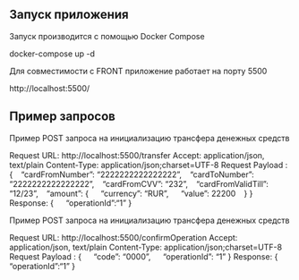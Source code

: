 ## Запуск приложения
Запуск производится с помощью Docker Compose

docker-compose up -d

Для совместимости с FRONT приложение работает на порту 5500

http://localhost:5500/

## Пример запросов
Пример POST запроса на инициализацию трансфера денежных средств

Request URL: http://localhost:5500/transfer
Accept: application/json, text/plain
Content-Type: application/json;charset=UTF-8
Request Payload :
{
  “cardFromNumber”: “2222222222222222”,
  “cardToNumber”: “2222222222222222”,
  “cardFromCVV”: “232”,
  “cardFromValidTill”: “12/23”,
  “amount”: {
  “currency”: “RUR”,
  “value”: 22200
  }
}
Response:
{
  “operationId”:“1”
}

Пример POST запроса на инициализацию трансфера денежных средств

Request URL: http://localhost:5500/confirmOperation
Accept: application/json, text/plain
Content-Type: application/json;charset=UTF-8
Request Payload :
{
  “code”: “0000”,
  “operationId”: “1”
}
Response:
{
  “operationId”:“1”
}